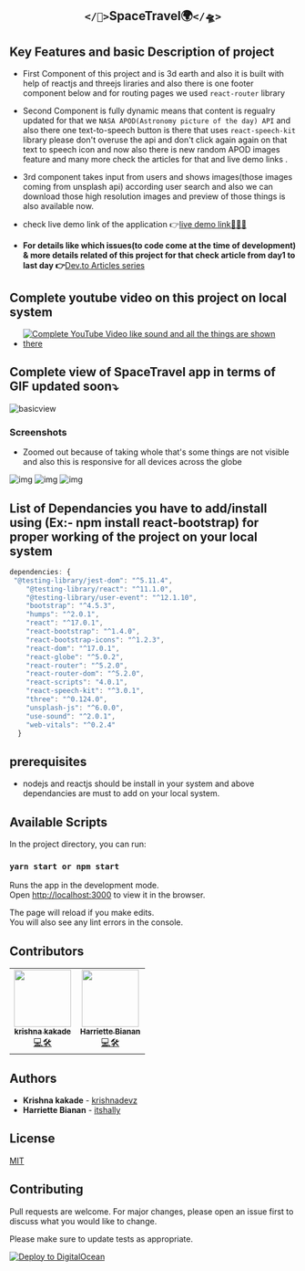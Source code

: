 <div style="text-align:center" align="center">
<h2><code>&lt;/🌠&gt;</code>SpaceTravel🌍<code>&lt;/🛸&gt;</code></h2>
  
</div>

## Key Features and basic Description of project
* First Component of this project and is 3d earth and also it is built with help of reactjs and threejs liraries and also there is one footer component below and for routing pages we used `react-router` library 
* Second Component is fully dynamic means that content is regualry updated for that we `NASA APOD(Astronomy picture of the day) API` and also there one text-to-speech button is there that uses `react-speech-kit` library please don't overuse the api and don't click again again on that text to speech icon and now also there is new random APOD images feature and many more check the articles for that and live demo links .
* 3rd component takes input from users and shows images(those images coming from unsplash api) according user search and also we can download those high resolution images and preview of those things is also available now.

* check live demo link of the application 👉[live demo link👨‍🚀💫 ](https://spacetravel-xb7ys.ondigitalocean.app/) 
* **For details like which issues(to code come at the time of development) & more details related of this project for that check article from day1 to last day 👉**[Dev.to Articles series](https://dev.to/krishnakakade/d1-idea-fixing-and-brainstorming-for-digitalocean-hackathon-4535)

## Complete youtube video on this project on local system
* [![Complete YouTube Video like sound and all the things are shown there](https://img.youtube.com/vi/YOUTUBE_VIDEO_ID_HERE/0.jpg)](https://www.youtube.com/watch?v=9XXvG-bNsHI&t=6s)

## Complete view of SpaceTravel app in terms of GIF updated soon⤵
<img src="https://github.com/krishnadevz/SpaceTravel/blob/main/spacetra.gif" alt="basicview">

### Screenshots

* Zoomed out because of taking whole that's some things are not visible and also this is responsive for all devices across the globe 
<img src="https://dev-to-uploads.s3.amazonaws.com/i/6i3uth1qiynhg0fomrqg.png" alt="img">
<img src="https://dev-to-uploads.s3.amazonaws.com/i/bmim42kw2rlas64h6cor.jpg" alt="img">
<img src="https://dev-to-uploads.s3.amazonaws.com/i/ye64yn9qx4mrssa02ai0.jpg" alt="img">




## List of Dependancies you have to add/install using (Ex:- npm install react-bootstrap) for proper working of the project on your local system
```js
dependencies: {
 "@testing-library/jest-dom": "^5.11.4",
    "@testing-library/react": "^11.1.0",
    "@testing-library/user-event": "^12.1.10",
    "bootstrap": "^4.5.3",
    "humps": "^2.0.1",
    "react": "^17.0.1",
    "react-bootstrap": "^1.4.0",
    "react-bootstrap-icons": "^1.2.3",
    "react-dom": "^17.0.1",
    "react-globe": "^5.0.2",
    "react-router": "^5.2.0",
    "react-router-dom": "^5.2.0",
    "react-scripts": "4.0.1",
    "react-speech-kit": "^3.0.1",
    "three": "^0.124.0",
    "unsplash-js": "^6.0.0",
    "use-sound": "^2.0.1",
    "web-vitals": "^0.2.4"
  }
  ```

## prerequisites

* nodejs and reactjs should be install in your system and above dependancies are must to add on your local system.





## Available Scripts

In the project directory, you can run:

### `yarn start or npm start`

Runs the app in the development mode.\
Open [http://localhost:3000](http://localhost:3000) to view it in the browser.

The page will reload if you make edits.\
You will also see any lint errors in the console.


## Contributors
<table>
  <tr>
      <td align="center"><a href="https://github.com/krishnadevz/"><img src="https://avatars1.githubusercontent.com/u/42638797?s=460&u=0690dec92c80e9ab0f3b09322272e1cc4cb3ba3f&v=4" width="100px;" alt=""/><br /><sub><b>krishna kakade</b></sub></a><br /><a href="https://github.com/itshally/wb-covid19" title="Reviewed Pull Requests and developer">💻🛠</a> </td>
     <td align="center"><a href="https://github.com/itshally/"><img src="https://avatars2.githubusercontent.com/u/39101336?s=460&u=dfa8c0109052f69e39b4754279c34cc2a20063a6&v=4" width="100px;" alt=""/><br /><sub><b>Harriette Bianan</b></sub></a><br /><a href="https://github.com/itshally/wb-covid19" title="Reviewed Pull Requests and developer">💻🛠</a> </td>
  </tr>
    </table>


## Authors

* **Krishna kakade**  - [krishnadevz](https://github.com/krishnadevz)
* **Harriette Bianan** - [itshally](https://github.com/itshally)

## License
[MIT](https://choosealicense.com/licenses/mit/)

## Contributing
Pull requests are welcome. For major changes, please open an issue first to discuss what you would like to change.

Please make sure to update tests as appropriate.

[![Deploy to DigitalOcean](https://mp-assets1.sfo2.digitaloceanspaces.com/deploy-to-do/do-btn-blue.svg)](https://cloud.digitalocean.com/apps/new?repo=https://github.com/krishnadevz/SpaceTravel)


